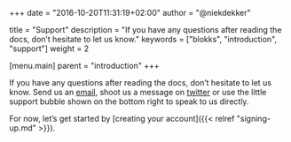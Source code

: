 +++
date            = "2016-10-20T11:31:19+02:00"
author          = "@niekdekker"

title           = "Support"
description     = "If you have any questions after reading the docs, don’t hesitate to let us know."
keywords        = ["blokks", "introduction", "support"]
weight          = 2

[menu.main]
parent          = "introduction"
+++

If you have any questions after reading the docs, don’t hesitate to let us know. Send us an [email](mailto:support@blokks.co), shoot us a message on [twitter](http://twitter.com/blokkshq) or use the little support bubble shown on the bottom right to speak to us directly.

For now, let’s get started by [creating your account]({{< relref "signing-up.md" >}}).